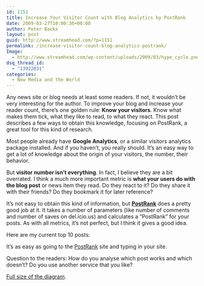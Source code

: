 ```yaml
---
id: 1151
title: Increase Your Visitor Count with Blog Analytics by PostRank
date: 2009-03-27T10:00:36+00:00
author: Peter Backx
layout: post
guid: http://www.streamhead.com/?p=1151
permalink: /increase-visitor-count-blog-analytics-postrank/
Image:
  - http://www.streamhead.com/wp-content/uploads/2009/03/hype_cycle.png
dsq_thread_id:
  - "13922031"
categories:
  - New Media and the World
---
```

Any news site or blog needs at least some readers. If not, it wouldn&#8217;t be very interesting for the author. To improve your blog and increase your reader count, there&#8217;s one golden rule: **Know your visitors**. Know what makes them tick, what they like to read, to what they react. This post describes a few ways to obtain this knowledge, focusing on PostRank, a great tool for this kind of research.

Most people already have **Google Analytics**, or a similar visitors analytics package installed. And if you haven&#8217;t, you really should. It&#8217;s an easy way to get a lot of knowledge about the origin of your visitors, the number, their behavior.

But **visitor number isn&#8217;t everything**. In fact, I believe they are a bit overrated. I think a much more important metric is **what your users do with the blog post** or news item they read. Do they react to it? Do they share it with their friends? Do they bookmark it for later reference?

It&#8217;s not easy to obtain this kind of information, but <a title="PostRank" href="http://www.postrank.com/" target="_blank"><strong>PostRank</strong></a> does a pretty good job at it. It takes a number of parameters (like number of comments and number of saves on del.icio.us) and calculates a &#8220;PostRank&#8221; for your posts. As with all metrics, it&#8217;s not perfect, but I think it gives a good idea.

Here are my current top 10 posts:


  


It&#8217;s as easy as going to the <a title="PostRank" href="http://www.postrank.com/" target="_blank">PostRank</a> site and typing in your site.

Question to the readers: How do you analyse which post works and which doesn&#8217;t? Do you use another service that you like?

<a title="Gartner Hype Cycle August 2008" href="http://www.flickr.com/photos/fleep/2763745059/" target="_blank">Full size of the diagram</a>.

<!-- AddThis Advanced Settings generic via filter on the_content -->

<!-- AddThis Share Buttons generic via filter on the_content -->